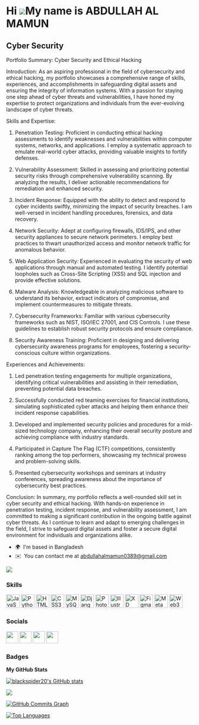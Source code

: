 Hi ![](https://user-images.githubusercontent.com/18350557/176309783-0785949b-9127-417c-8b55-ab5a4333674e.gif)My name is ABDULLAH AL MAMUN
=========================================================================================================================================

Cyber Security
--------------------------

Portfolio Summary: Cyber Security and Ethical Hacking

Introduction:
As an aspiring professional in the field of cybersecurity and ethical hacking, my portfolio showcases a comprehensive range of skills, experiences, and accomplishments in safeguarding digital assets and ensuring the integrity of information systems. With a passion for staying one step ahead of cyber threats and vulnerabilities, I have honed my expertise to protect organizations and individuals from the ever-evolving landscape of cyber threats.

Skills and Expertise:
1. Penetration Testing: Proficient in conducting ethical hacking assessments to identify weaknesses and vulnerabilities within computer systems, networks, and applications. I employ a systematic approach to emulate real-world cyber attacks, providing valuable insights to fortify defenses.

2. Vulnerability Assessment: Skilled in assessing and prioritizing potential security risks through comprehensive vulnerability scanning. By analyzing the results, I deliver actionable recommendations for remediation and enhanced security.

3. Incident Response: Equipped with the ability to detect and respond to cyber incidents swiftly, minimizing the impact of security breaches. I am well-versed in incident handling procedures, forensics, and data recovery.

4. Network Security: Adept at configuring firewalls, IDS/IPS, and other security appliances to secure network perimeters. I employ best practices to thwart unauthorized access and monitor network traffic for anomalous behavior.

5. Web Application Security: Experienced in evaluating the security of web applications through manual and automated testing. I identify potential loopholes such as Cross-Site Scripting (XSS) and SQL injection and provide effective solutions.

6. Malware Analysis: Knowledgeable in analyzing malicious software to understand its behavior, extract indicators of compromise, and implement countermeasures to mitigate threats.

7. Cybersecurity Frameworks: Familiar with various cybersecurity frameworks such as NIST, ISO/IEC 27001, and CIS Controls. I use these guidelines to establish robust security protocols and ensure compliance.

8. Security Awareness Training: Proficient in designing and delivering cybersecurity awareness programs for employees, fostering a security-conscious culture within organizations.

Experiences and Achievements:
1. Led penetration testing engagements for multiple organizations, identifying critical vulnerabilities and assisting in their remediation, preventing potential data breaches.

2. Successfully conducted red teaming exercises for financial institutions, simulating sophisticated cyber attacks and helping them enhance their incident response capabilities.

3. Developed and implemented security policies and procedures for a mid-sized technology company, enhancing their overall security posture and achieving compliance with industry standards.

4. Participated in Capture The Flag (CTF) competitions, consistently ranking among the top performers, showcasing my technical prowess and problem-solving skills.

5. Presented cybersecurity workshops and seminars at industry conferences, spreading awareness about the importance of cybersecurity best practices.

Conclusion:
In summary, my portfolio reflects a well-rounded skill set in cyber security and ethical hacking. With hands-on experience in penetration testing, incident response, and vulnerability assessment, I am committed to making a significant contribution in the ongoing battle against cyber threats. As I continue to learn and adapt to emerging challenges in the field, I strive to safeguard digital assets and foster a secure digital environment for individuals and organizations alike.

* 🌍  I'm based in Bangladesh
* ✉️  You can contact me at [abdullahalmamun0389@gmail.com](mailto:abdullahalmamun0389@gmail.com)


<a href="https://www.github.com/blackspider20" target="_blank" rel="noreferrer"><img
src="https://img.shields.io/github/followers/blackspider20?logo=github&style=for-the-badge&color=0891b2&labelColor=1c1917" /></a>

### Skills


<p align="left">
<a href="https://developer.mozilla.org/en-US/docs/Web/JavaScript" target="_blank" rel="noreferrer"><img src="https://raw.githubusercontent.com/danielcranney/readme-generator/main/public/icons/skills/javascript-colored.svg" width="36" height="36" alt="JavaScript" /></a>
<a href="https://www.python.org/" target="_blank" rel="noreferrer"><img src="https://raw.githubusercontent.com/danielcranney/readme-generator/main/public/icons/skills/python-colored.svg" width="36" height="36" alt="Python" /></a>
<a href="https://developer.mozilla.org/en-US/docs/Glossary/HTML5" target="_blank" rel="noreferrer"><img src="https://raw.githubusercontent.com/danielcranney/readme-generator/main/public/icons/skills/html5-colored.svg" width="36" height="36" alt="HTML5" /></a>
<a href="https://www.w3.org/TR/CSS/#css" target="_blank" rel="noreferrer"><img src="https://raw.githubusercontent.com/danielcranney/readme-generator/main/public/icons/skills/css3-colored.svg" width="36" height="36" alt="CSS3" /></a>
<a href="https://www.mysql.com/" target="_blank" rel="noreferrer"><img src="https://raw.githubusercontent.com/danielcranney/readme-generator/main/public/icons/skills/mysql-colored.svg" width="36" height="36" alt="MySQL" /></a>
<a href="https://www.djangoproject.com/" target="_blank" rel="noreferrer"><img src="https://raw.githubusercontent.com/danielcranney/readme-generator/main/public/icons/skills/django-colored.svg" width="36" height="36" alt="Django" /></a>
<a href="https://www.adobe.com/uk/products/photoshop.html" target="_blank" rel="noreferrer"><img src="https://raw.githubusercontent.com/danielcranney/readme-generator/main/public/icons/skills/photoshop-colored.svg" width="36" height="36" alt="Photoshop" /></a>
<a href="adobe.com/uk/products/illustrator.html" target="_blank" rel="noreferrer"><img src="https://raw.githubusercontent.com/danielcranney/readme-generator/main/public/icons/skills/illustrator-colored.svg" width="36" height="36" alt="Illustrator" /></a>
<a href="https://www.adobe.com/uk/products/xd.html" target="_blank" rel="noreferrer"><img src="https://raw.githubusercontent.com/danielcranney/readme-generator/main/public/icons/skills/xd-colored.svg" width="36" height="36" alt="XD" /></a>
<a href="https://www.figma.com/" target="_blank" rel="noreferrer"><img src="https://raw.githubusercontent.com/danielcranney/readme-generator/main/public/icons/skills/figma-colored.svg" width="36" height="36" alt="Figma" /></a>
<a href="https://metamask.io/" target="_blank" rel="noreferrer"><img src="https://raw.githubusercontent.com/danielcranney/readme-generator/main/public/icons/skills/metamask-colored.svg" width="36" height="36" alt="MetaMask" /></a>
<a href="https://web3js.readthedocs.io/en/v1.7.1/#" target="_blank" rel="noreferrer"><img src="https://raw.githubusercontent.com/danielcranney/readme-generator/main/public/icons/skills/web3js-colored.svg" width="36" height="36" alt="Web3Js" /></a>
</p>


### Socials

<p align="left"> <a href="https://www.facebook.com/mamun.473?mibextid=ZbWKwL" target="_blank" rel="noreferrer"><img src="https://raw.githubusercontent.com/danielcranney/readme-generator/main/public/icons/socials/facebook.svg" width="32" height="32" /></a> <a href="https://www.github.com/blackspider20" target="_blank" rel="noreferrer"><img src="https://raw.githubusercontent.com/danielcranney/readme-generator/main/public/icons/socials/github.svg" width="32" height="32" /></a> <a href="http://www.instagram.com/mamunislam473" target="_blank" rel="noreferrer"><img src="https://raw.githubusercontent.com/danielcranney/readme-generator/main/public/icons/socials/instagram.svg" width="32" height="32" /></a> <a href="https://www.linkedin.com/in/abdullah-al-mamun-58945119a" target="_blank" rel="noreferrer"><img src="https://raw.githubusercontent.com/danielcranney/readme-generator/main/public/icons/socials/linkedin.svg" width="32" height="32" /></a></p>

### Badges

<b>My GitHub Stats</b>

<a href="http://www.github.com/blackspider20"><img src="https://github-readme-stats.vercel.app/api?username=blackspider20&show_icons=true&hide=&count_private=true&title_color=0891b2&text_color=ffffff&icon_color=0891b2&bg_color=1c1917&hide_border=true&show_icons=true" alt="blackspider20's GitHub stats" /></a>

<a href="http://www.github.com/blackspider20"><img src="https://github-readme-streak-stats.herokuapp.com/?user=blackspider20&stroke=ffffff&background=1c1917&ring=0891b2&fire=0891b2&currStreakNum=ffffff&currStreakLabel=0891b2&sideNums=ffffff&sideLabels=ffffff&dates=ffffff&hide_border=true" /></a>

<a href="http://www.github.com/blackspider20"><img src="https://github-readme-activity-graph.cyclic.app/graph?username=blackspider20&bg_color=1c1917&color=ffffff&line=0891b2&point=ffffff&area_color=1c1917&area=true&hide_border=true&custom_title=GitHub%20Commits%20Graph" alt="GitHub Commits Graph" /></a>

<a href="https://github.com/blackspider20" align="left"><img src="https://github-readme-stats.vercel.app/api/top-langs/?username=blackspider20&langs_count=10&title_color=0891b2&text_color=ffffff&icon_color=0891b2&bg_color=1c1917&hide_border=true&locale=en&custom_title=Top%20%Languages" alt="Top Languages" /></a>
